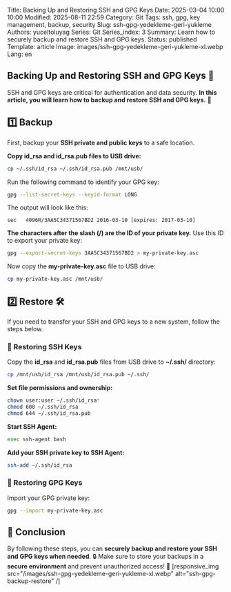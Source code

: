 Title: Backing Up and Restoring SSH and GPG Keys
Date: 2025-03-04 10:00 10:00
Modified: 2025-08-11 22:59
Category: Git
Tags: ssh, gpg, key management, backup, security
Slug: ssh-gpg-yedekleme-geri-yukleme
Authors: yuceltoluyag
Series: Git
Series_index: 3
Summary: Learn how to securely backup and restore SSH and GPG keys.
Status: published
Template: article
Image: images/ssh-gpg-yedekleme-geri-yukleme-xl.webp
Lang: en

## Backing Up and Restoring SSH and GPG Keys 🔑

SSH and GPG keys are critical for authentication and data security. **In this article, you will learn how to backup and restore SSH and GPG keys.** 💾

## 1️⃣ Backup

First, backup your **SSH private and public keys** to a safe location.

**Copy id_rsa and id_rsa.pub files to USB drive:**

```bash
cp ~/.ssh/id_rsa ~/.ssh/id_rsa.pub /mnt/usb/
```

Run the following command to identify your GPG key:

```bash
gpg --list-secret-keys --keyid-format LONG
```

The output will look like this:

```plaintext
sec   4096R/3AA5C34371567BD2 2016-03-10 [expires: 2017-03-10]
```

**The characters after the slash (/) are the ID of your private key.** Use this ID to export your private key:

```bash
gpg --export-secret-keys 3AA5C34371567BD2 > my-private-key.asc
```

Now copy the **my-private-key.asc** file to USB drive:

```bash
cp my-private-key.asc /mnt/usb/
```

## 2️⃣ Restore 🛠️

If you need to transfer your SSH and GPG keys to a new system, follow the steps below.

### 🔹 Restoring SSH Keys

Copy the **id_rsa** and **id_rsa.pub** files from USB drive to **~/.ssh/** directory:

```bash
cp /mnt/usb/id_rsa /mnt/usb/id_rsa.pub ~/.ssh/
```

**Set file permissions and ownership:**

```bash
chown user:user ~/.ssh/id_rsa*
chmod 600 ~/.ssh/id_rsa
chmod 644 ~/.ssh/id_rsa.pub
```

**Start SSH Agent:**

```bash
exec ssh-agent bash
```

**Add your SSH private key to SSH Agent:**

```bash
ssh-add ~/.ssh/id_rsa
```

### 🔹 Restoring GPG Keys

Import your GPG private key:

```bash
gpg --import my-private-key.asc
```

## 🎯 Conclusion

By following these steps, you can **securely backup and restore your SSH and GPG keys when needed**. 🔒 Make sure to store your backups in a **secure environment** and prevent unauthorized access! 🚀
[responsive_img src="/images/ssh-gpg-yedekleme-geri-yukleme-xl.webp" alt="ssh-gpg-backup-restore" /]

